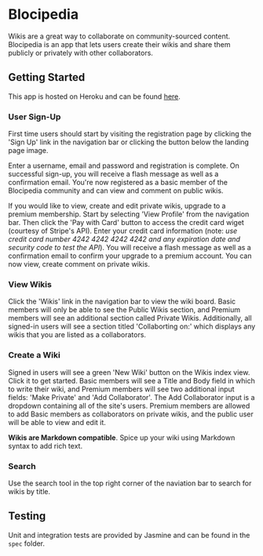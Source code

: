 # Blocipedia

Wikis are a great way to collaborate on community-sourced content. Blocipedia is an app that lets users create their wikis and share them publicly or privately with other collaborators. 

## Getting Started

This app is hosted on Heroku and can be found [here](https://hankwarner-blocipedia.herokuapp.com/ "Blocipedia Homepage").


### User Sign-Up

First time users should start by visiting the registration page by clicking the 'Sign Up' link in the navigation bar or clicking the button below the landing page image. 

Enter a username, email and password and registration is complete. On successful sign-up, you will receive a flash message as well as a confirmation email. You're now registered as a basic member of the Blocipedia community and can view and comment on public wikis.

If you would like to view, create and edit private wikis, upgrade to a premium membership. Start by selecting 'View Profile' from the navigation bar. Then click the 'Pay with Card' button to access the credit card wiget (courtesy of Stripe's API). Enter your credit card information (note: _use credit card number 4242 4242 4242 4242 and any expiration date and security code to test the API_). You will receive a flash message as well as a confirmation email to confirm your upgrade to a premium account. You can now view, create comment on private wikis.


### View Wikis

Click the 'Wikis' link in the navigation bar to view the wiki board. Basic members will only be able to see the Public Wikis section, and Premium members will see an additional section called Private Wikis. Additionally, all signed-in users will see a section titled 'Collaborting on:' which displays any wikis that you are listed as a collaborators.


### Create a Wiki

Signed in users will see a green 'New Wiki' button on the Wikis index view. Click it to get started. Basic members will see a Title and Body field in which to write their wiki, and Premium members will see two additional input fields: 'Make Private' and 'Add Collaborator'. The Add Collaborator input is a dropdown containing all of the site's users. Premium members are allowed to add Basic members as collaborators on private wikis, and the public user will be able to view and edit it. 

**Wikis are Markdown compatible**. Spice up your wiki using Markdown syntax to add rich text. 


### Search
Use the search tool in the top right corner of the naviation bar to search for wikis by title. 


## Testing
Unit and integration tests are provided by Jasmine and can be found in the `spec` folder. 
